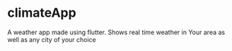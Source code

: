 # climateApp
A weather app made using flutter. Shows real time weather in Your area as well as any city of your choice
